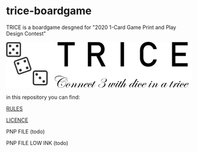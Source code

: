 # trice-boardgame
TRICE is a boardgame desgned for "2020 1-Card Game Print and Play Design Contest"

![Logo](https://raw.githubusercontent.com/migius/trice-boardgame/master/Art/logo.png)

in this repository you can find:

[RULES](https://github.com/migius/trice-boardgame/blob/master/RULES.md)

[LICENCE](https://github.com/migius/trice-boardgame/blob/master/LICENSE)

PNP FILE (todo)

PNP FILE LOW INK (todo)
